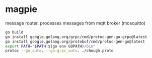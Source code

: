 
# magpie

message router. processes messages from mqtt broker (mosquitto)



```bash
go build
go install google.golang.org/grpc/cmd/protoc-gen-go-grpc@latest
go install google.golang.org/protobuf/cmd/protoc-gen-go@latest
export PATH="$PATH:$(go env GOPATH)/bin"
protoc --go_out=. --go-grpc_out=. ./chough.proto
```